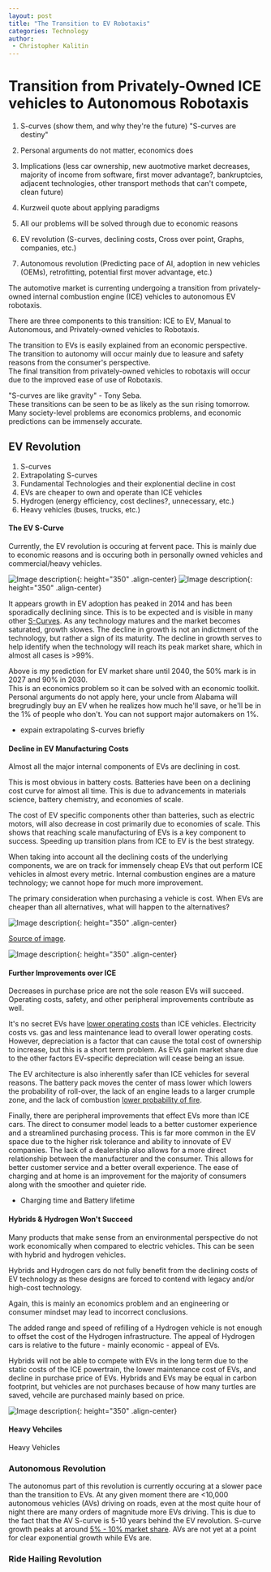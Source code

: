 ```yaml
---
layout: post
title: "The Transition to EV Robotaxis"
categories: Technology
author:
 - Christopher Kalitin
---
```

<head>
    <meta property="og:image" content="{{site.url}}/assets/images/image1.png">
</head>

# <b>Transition from Privately-Owned ICE vehicles to Autonomous Robotaxis</b>
1. S-curves (show them, and why they're the future) "S-curves are destiny"
2. Personal arguments do not matter, economics does
3. Implications (less car ownership, new auotmotive market decreases, majority of income from software, first mover advantage?, bankruptcies, adjacent technologies, other transport methods that can't compete, clean future)
4. Kurzweil quote about applying paradigms
5. All our problems will be solved through due to economic reasons

1. EV revolution (S-curves, declining costs, Cross over point, Graphs, companies, etc.)
2. Autonomous revolution (Predicting pace of AI, adoption in new vehicles (OEMs), retrofitting, potential first mover advantage, etc.)



The automotive market is currenting undergoing a transition from privately-owned internal combustion engine (ICE) vehicles to autonomous EV robotaxis. 

There are three components to this transition: ICE to EV, Manual to Autonomous, and Privately-owned vehicles to Robotaxis.

The transition to EVs is easily explained from an economic perspective.  
The transition to autonomy will occur mainly due to leasure and safety reasons from the consumer's perspective.  
The final transition from privately-owned vehicles to robotaxis will occur due to the improved ease of use of Robotaxis.

"S-curves are like gravity" - Tony Seba.  
These transitions can be seen to be as likely as the sun rising tomorrow. Many society-level problems are economics problems, and economic predictions can be immensely accurate.

## EV Revolution

1. S-curves
2. Extrapolating S-curves
3. Fundamental Technologies and their explonential decline in cost
4. EVs are cheaper to own and operate than ICE vehicles
5. Hydrogen (energy efficiency, cost declines?, unnecessary, etc.)
6. Heavy vehicles (buses, trucks, etc.)

#### <b>The EV S-Curve</b>

Currently, the EV revolution is occuring at fervent pace. This is mainly due to economic reasons and is occuring both in personally owned vehicles and commercial/heavy vehicles.

![Image description]({{site.url}}/assets/images/2024-01-04/EV-S-Curve-Historic.png){: height="350" .align-center}
![Image description]({{site.url}}/assets/images/2024-01-04/EV-S-Curve-Extrapolated.png){: height="350" .align-center}

It appears growth in EV adoption has peaked in 2014 and has been sporadically declining since. This is to be expected and is visible in many other <a href="https://docs.google.com/spreadsheets/d/1XSFc0gy2LnJKCwSEu2trwpLwnUNQqv1Y0znnX72tie8/edit?usp=sharing">S-Curves</a>. As any technology matures and the market becomes saturated, growth slowes. The decline in growth is not an indictment of the technology, but rather a sign of its maturity. The decline in growth serves to help identify when the technology will reach its peak market share, which in almost all cases is >99%.

Above is my prediction for EV market share until 2040, the 50% mark is in 2027 and 90% in 2030.  
This is an economics problem so it can be solved with an economic toolkit. Personal arguments do not apply here, your uncle from Alabama will bregrudingly buy an EV when he realizes how much he'll save, or he'll be in the 1% of people who don't. You can not support major automakers on 1%.

+ expain extrapolating S-curves briefly

#### <b>Decline in EV Manufacturing Costs</b>

Almost all the major internal components of EVs are declining in cost. 

This is most obvious in battery costs. Batteries have been on a declining cost curve for almost all time. This is due to advancements in materials science, battery chemistry, and economies of scale. 

The cost of EV specific components other than batteries, such as electric motors, will also decrease in cost primarily due to economies of scale. This shows that reaching scale manufacturing of EVs is a key component to success. Speeding up transition plans from ICE to EV is the best strategy.


When taking into account all the declining costs of the underlying components, we are on track for immensely cheap EVs that out perform ICE vehicles in almost every metric. Internal combustion engines are a mature technology; we cannot hope for much more improvement.

The primary consideration when purchasing a vehicle is cost. When EVs are cheaper than all alternatives, what will happen to the alternatives?

![Image description]({{site.url}}/assets/images/2024-01-04/ev-battery-cost.jpg){: height="350" .align-center}

<a href="https://www.bloomberg.com/features/2016-ev-oil-crisis/">Source of image</a>.

![Image description]({{site.url}}/assets/images/2024-01-04/Tony-Seba-EV-Costs.jpg_large){: height="350" .align-center}

#### <b>Further Improvements over ICE</b>

Decreases in purchase price are not the sole reason EVs will succeed. Operating costs, safety, and other peripheral improvements contribute as well.

It's no secret EVs have <a href="https://www.caranddriver.com/shopping-advice/a32494027/ev-vs-gas-cheaper-to-own/">lower operating costs</a> than ICE vehicles. Electricity costs vs. gas and less maintenance lead to overall lower operating costs. However, depreciation is a factor that can cause the total cost of ownership to increase, but this is a short term problem. As EVs gain market share due to the other factors EV-specific depreciation will cease being an issue.

The EV architecture is also inherently safer than ICE vehicles for several reasons. The battery pack moves the center of mass lower which lowers the probability of roll-over, the lack of an engine leads to a larger crumple zone, and the lack of combustion <a href="https://www.kbb.com/car-news/study-electric-vehicles-involved-in-fewest-car-fires/">lower probability of fire</a>.

Finally, there are peripheral improvements that effect EVs more than ICE cars. The direct to consumer model leads to a better customer experience and a streamlined purchasing process. This is far more common in the EV space due to the higher risk tolerance and ability to innovate of EV companies. The lack of a dealership also allows for a more direct relationship between the manufacturer and the consumer. This allows for better customer service and a better overall experience. The ease of charging and at home is an improvement for the majority of consumers along with the smoother and quieter ride.

+ Charging time and Battery lifetime

#### <b>Hybrids & Hydrogen Won't Succeed</b>

Many products that make sense from an environmental perspective do not work economically when compared to electric vehicles. This can be seen with hybrid and hydrogen vehicles.

Hybrids and Hydrogen cars do not fully benefit from the declining costs of EV technology as these designs are forced to contend with legacy and/or high-cost technology.

Again, this is mainly an economics problem and an engineering or consumer mindset may lead to incorrect conclusions.

The added range and speed of refilling of a Hydrogen vehicle is not enough to offset the cost of the Hydrogen infrastructure. The appeal of Hydrogen cars is relative to the future - mainly economic - appeal of EVs.

Hybrids will not be able to compete with EVs in the long term due to the static costs of the ICE powertrain, the lower maintenance cost of EVs, and decline in purchase price of EVs. Hybrids and EVs may be equal in carbon footprint, but vehicles are not purchases because of how many turtles are saved, vehcile are purchased mainly based on price.

![Image description]({{site.url}}/assets/images/2024-01-04/ICE-EV-Hydrogen-Energy-Efficiency.webp){: height="350" .align-center}

#### <b>Heavy Vehciles</b>

Heavy Vehicles

### Autonomous Revolution

The autonomus part of this revolution is currently occuring at a slower pace than the transition to EVs. At any given moment there are <10,000 autonomous vehicles (AVs) driving on roads, even at the most quite hour of night there are many orders of magnitude more EVs driving. This is due to the fact that the AV S-curve is 5-10 years behind the EV revolution. S-curve growth peaks at around  <a href="https://docs.google.com/spreadsheets/d/1XSFc0gy2LnJKCwSEu2trwpLwnUNQqv1Y0znnX72tie8/edit?usp=sharing">5% - 10% market share</a>. AVs are not yet at a point for clear exponential growth while EVs are.

### Ride Hailing Revolution
